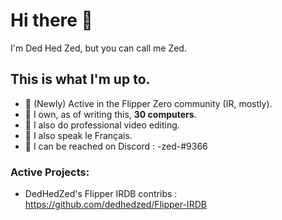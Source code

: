 # Hi there 👋
I'm Ded Hed Zed, but you can call me Zed.

## This is what I'm up to.

- :metal: (Newly) Active in the Flipper Zero community (IR, mostly).
- :metal: I own, as of writing this, **30 computers**.
- :metal: I also do professional video editing.
- :metal: I also speak le Français.
- :metal: I can be reached on Discord : -zed-#9366

### Active Projects:
- DedHedZed's Flipper IRDB contribs : https://github.com/dedhedzed/Flipper-IRDB
